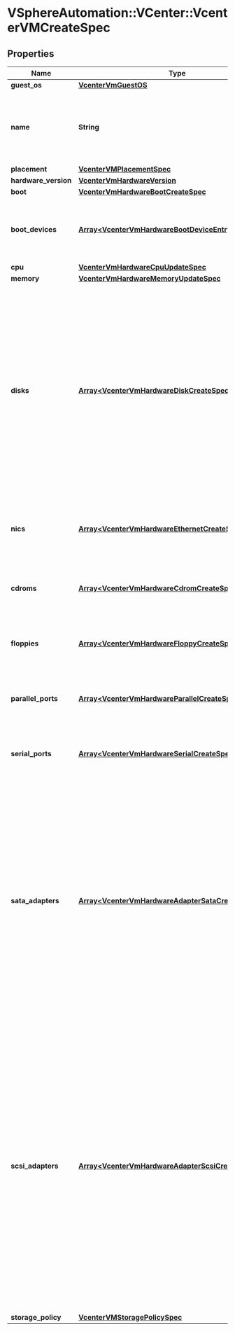 # VSphereAutomation::VCenter::VcenterVMCreateSpec

## Properties
Name | Type | Description | Notes
------------ | ------------- | ------------- | -------------
**guest_os** | [**VcenterVmGuestOS**](VcenterVmGuestOS.md) |  | 
**name** | **String** | Virtual machine name. If unset, a default name will be generated by the server. | [optional] 
**placement** | [**VcenterVMPlacementSpec**](VcenterVMPlacementSpec.md) |  | [optional] 
**hardware_version** | [**VcenterVmHardwareVersion**](VcenterVmHardwareVersion.md) |  | [optional] 
**boot** | [**VcenterVmHardwareBootCreateSpec**](VcenterVmHardwareBootCreateSpec.md) |  | [optional] 
**boot_devices** | [**Array&lt;VcenterVmHardwareBootDeviceEntryCreateSpec&gt;**](VcenterVmHardwareBootDeviceEntryCreateSpec.md) | Boot device configuration. If unset, a server-specific boot sequence will be used. | [optional] 
**cpu** | [**VcenterVmHardwareCpuUpdateSpec**](VcenterVmHardwareCpuUpdateSpec.md) |  | [optional] 
**memory** | [**VcenterVmHardwareMemoryUpdateSpec**](VcenterVmHardwareMemoryUpdateSpec.md) |  | [optional] 
**disks** | [**Array&lt;VcenterVmHardwareDiskCreateSpec&gt;**](VcenterVmHardwareDiskCreateSpec.md) | List of disks. If unset, a single blank virtual disk of a guest-specific size will be created on the same storage as the virtual machine configuration, and will use a guest-specific host bus adapter type. If the guest-specific size is 0, no virtual disk will be created. | [optional] 
**nics** | [**Array&lt;VcenterVmHardwareEthernetCreateSpec&gt;**](VcenterVmHardwareEthernetCreateSpec.md) | List of Ethernet adapters. If unset, no Ethernet adapters will be created. | [optional] 
**cdroms** | [**Array&lt;VcenterVmHardwareCdromCreateSpec&gt;**](VcenterVmHardwareCdromCreateSpec.md) | List of CD-ROMs. If unset, no CD-ROM devices will be created. | [optional] 
**floppies** | [**Array&lt;VcenterVmHardwareFloppyCreateSpec&gt;**](VcenterVmHardwareFloppyCreateSpec.md) | List of floppy drives. If unset, no floppy drives will be created. | [optional] 
**parallel_ports** | [**Array&lt;VcenterVmHardwareParallelCreateSpec&gt;**](VcenterVmHardwareParallelCreateSpec.md) | List of parallel ports. If unset, no parallel ports will be created. | [optional] 
**serial_ports** | [**Array&lt;VcenterVmHardwareSerialCreateSpec&gt;**](VcenterVmHardwareSerialCreateSpec.md) | List of serial ports. If unset, no serial ports will be created. | [optional] 
**sata_adapters** | [**Array&lt;VcenterVmHardwareAdapterSataCreateSpec&gt;**](VcenterVmHardwareAdapterSataCreateSpec.md) | List of SATA adapters. If unset, any adapters necessary to connect the virtual machine&#39;s storage devices will be created; this includes any devices that explicitly specify a SATA host bus adapter, as well as any devices that do not specify a host bus adapter if the guest&#39;s preferred adapter type is SATA. | [optional] 
**scsi_adapters** | [**Array&lt;VcenterVmHardwareAdapterScsiCreateSpec&gt;**](VcenterVmHardwareAdapterScsiCreateSpec.md) | List of SCSI adapters. If unset, any adapters necessary to connect the virtual machine&#39;s storage devices will be created; this includes any devices that explicitly specify a SCSI host bus adapter, as well as any devices that do not specify a host bus adapter if the guest&#39;s preferred adapter type is SCSI. The type of the SCSI adapter will be a guest-specific default type. | [optional] 
**storage_policy** | [**VcenterVMStoragePolicySpec**](VcenterVMStoragePolicySpec.md) |  | [optional] 


